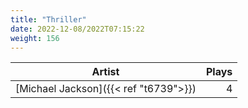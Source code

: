 ```yaml
---
title: "Thriller"
date: 2022-12-08/2022T07:15:22
weight: 156
---
```




 Artist | Plays 
----- | -----:
[Michael Jackson]({{< ref "t6739">}}) | 4
